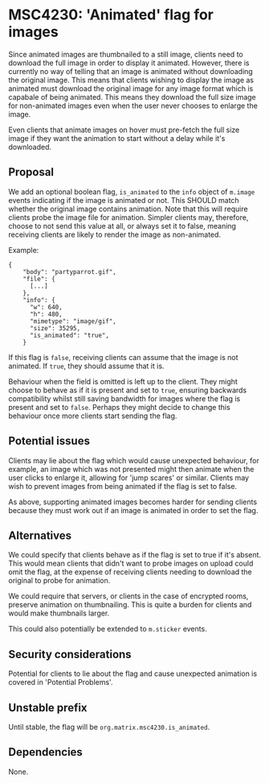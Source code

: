 # MSC4230: 'Animated' flag for images

Since animated images are thumbnailed to a still image, clients need to download the full
image in order to display it animated. However, there is currently no way of telling that
an image is animated without downloading the original image. This means that clients wishing
to display the image as animated must download the original image for any image format which
is capabale of being animated. This means they download the full size image for non-animated
images even when the user never chooses to enlarge the image.

Even clients that animate images on hover must pre-fetch the full size image if they want the
animation to start without a delay while it's downloaded.

## Proposal

We add an optional boolean flag, `is_animated` to the `info` object of `m.image` events indicating if
the image is animated or not. This SHOULD match whether the original image contains animation. Note
that this will require clients probe the image file for animation. Simpler clients may, therefore,
choose to not send this value at all, or always set it to false, meaning receiving clients are
likely to render the image as non-animated.

Example:

```json5
{
    "body": "partyparrot.gif",
    "file": {
      [...]
    },
    "info": {
      "w": 640,
      "h": 480,
      "mimetype": "image/gif",
      "size": 35295,
      "is_animated": "true",
    }
```

If this flag is `false`, receiving clients can assume that the image is not animated. If `true`, they should
assume that it is.

Behaviour when the field is omitted is left up to the client. They might choose to behave as if it is present
and set to `true`, ensuring backwards compatibility whilst still saving bandwidth for images where the flag
is present and set to `false`. Perhaps they might decide to change this behaviour once more clients start
sending the flag.

## Potential issues

Clients may lie about the flag which would cause unexpected behaviour, for example, an image which
was not presented might then animate when the user clicks to enlarge it, allowing for 'jump scares'
or similar. Clients may wish to prevent images from being animated if the flag is set to false.

As above, supporting animated images becomes harder for sending clients because they must work out if
an image is animated in order to set the flag.

## Alternatives

We could specify that clients behave as if the flag is set to true if it's absent. This would mean
clients that didn't want to probe images on upload could omit the flag, at the expense of receiving
clients needing to download the original to probe for animation.

We could require that servers, or clients in the case of encrypted rooms, preserve animation on
thumbnailing. This is quite a burden for clients and would make thumbnails larger.

This could also potentially be extended to `m.sticker` events.

## Security considerations

Potential for clients to lie about the flag and cause unexpected animation is covered in 'Potential
Problems'.

## Unstable prefix

Until stable, the flag will be `org.matrix.msc4230.is_animated`.

## Dependencies

None.
